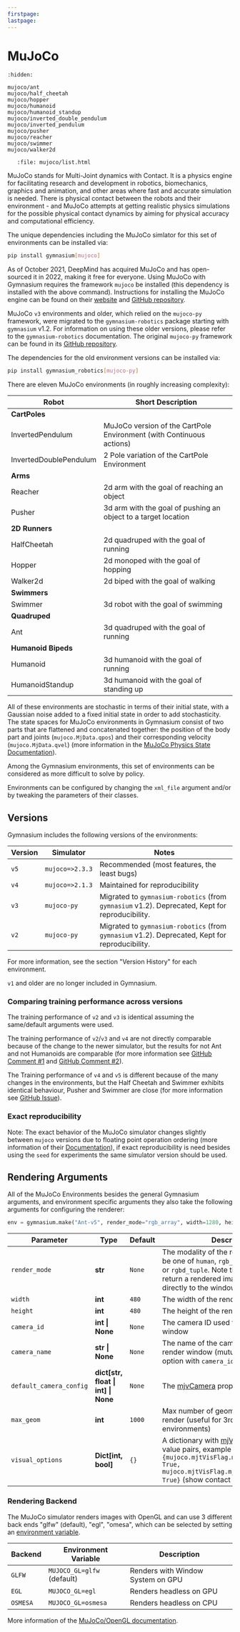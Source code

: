 ```yaml
---
firstpage:
lastpage:
---
```


# MuJoCo

```{toctree}
:hidden:

mujoco/ant
mujoco/half_cheetah
mujoco/hopper
mujoco/humanoid
mujoco/humanoid_standup
mujoco/inverted_double_pendulum
mujoco/inverted_pendulum
mujoco/pusher
mujoco/reacher
mujoco/swimmer
mujoco/walker2d
```

```{raw} html
   :file: mujoco/list.html
```

MuJoCo stands for Multi-Joint dynamics with Contact. It is a physics engine for facilitating research and development in robotics, biomechanics, graphics and animation, and other areas where fast and accurate simulation is needed.
There is physical contact between the robots and their environment - and MuJoCo attempts at getting realistic physics simulations for the possible physical contact dynamics by aiming for physical accuracy and computational efficiency.

The unique dependencies including the MuJoCo simlator for this set of environments can be installed via:

````bash
pip install gymnasium[mujoco]
````

As of October 2021, DeepMind has acquired MuJoCo and has open-sourced it in 2022, making it free for everyone.
Using MuJoCo with Gymnasium requires the framework `mujoco` be installed (this dependency is installed with the above command).
Instructions for installing the MuJoCo engine can be found on their [website](https://mujoco.org) and [GitHub repository](https://github.com/deepmind/mujoco).

MuJoCo `v3` environments and older, which relied on the `mujoco-py` framework, were migrated to the `gymnasium-robotics` package starting with `gymnasium` v1.2. For information on using these older versions, please refer to the `gymnasium-robotics` documentation. The original `mujoco-py` framework can be found in its [GitHub repository](https://github.com/openai/mujoco-py/tree/master/mujoco_py).

The dependencies for the old environment versions can be installed via:
````bash
pip install gymnasium_robotics[mujoco-py]
````

There are eleven MuJoCo environments (in roughly increasing complexity):

| Robot                  | Short Description                                                    |
|------------------------|----------------------------------------------------------------------|
| **CartPoles**          |                                                                      |
| InvertedPendulum       | MuJoCo version of the CartPole Environment (with Continuous actions) |
| InvertedDoublePendulum | 2 Pole variation of the CartPole Environment                         |
| **Arms**               |                                                                      |
| Reacher                | 2d arm with the goal of reaching an object                           |
| Pusher                 | 3d arm with the goal of pushing an object to a target location       |
| **2D Runners**         |                                                                      |
| HalfCheetah            | 2d quadruped with the goal of running                                |
| Hopper                 | 2d monoped with the goal of hopping                                  |
| Walker2d               | 2d biped with the goal of walking                                    |
| **Swimmers**           |                                                                      |
| Swimmer                | 3d robot with the goal of swimming                                   |
| **Quadruped**          |                                                                      |
| Ant                    | 3d quadruped with the goal of running                                |
| **Humanoid Bipeds**    |                                                                      |
| Humanoid               | 3d humanoid with the goal of running                                 |
| HumanoidStandup        | 3d humanoid with the goal of standing up                             |

All of these environments are stochastic in terms of their initial state, with a Gaussian noise added to a fixed initial state in order to add stochasticity.
The state spaces for MuJoCo environments in Gymnasium consist of two parts that are flattened and concatenated together: the position of the body part and joints (`mujoco.MjData.qpos`) and their corresponding velocity (`mujoco.MjData.qvel`) (more information in the [MuJoCo Physics State Documentation](https://mujoco.readthedocs.io/en/stable/computation/index.html#physics-state)).
<!--
Often some of the first positional elements are omitted from the state space since the reward is calculated based on their values, leaving it up to the algorithm to infer these hidden values indirectly.
-->

Among the Gymnasium environments, this set of environments can be considered as more difficult to solve by policy.

Environments can be configured by changing the `xml_file` argument and/or by tweaking the parameters of their classes.


## Versions
Gymnasium includes the following versions of the environments:

| Version | Simulator       | Notes                                                                                                |
|---------|-----------------|------------------------------------------------------------------------------------------------------|
| `v5`    | `mujoco=>2.3.3` | Recommended (most features, the least bugs)                                                          |
| `v4`    | `mujoco=>2.1.3` | Maintained for reproducibility                                                                       |
| `v3`    | `mujoco-py`     | Migrated to `gymnasium-robotics` (from `gymnasium` v1.2). Deprecated, Kept for reproducibility.        |
| `v2`    | `mujoco-py`     | Migrated to `gymnasium-robotics` (from `gymnasium` v1.2). Deprecated, Kept for reproducibility.        |

For more information, see the section "Version History" for each environment.

`v1` and older are no longer included in Gymnasium.

### Comparing training performance across versions
The training performance of `v2` and `v3` is identical assuming the same/default arguments were used.

The training performance of `v2`/`v3` and `v4` are not directly comparable because of the change to the newer simulator, but the results for not Ant and not Humanoids are comparable (for more information see [GitHub Comment #1](https://github.com/openai/gym/pull/2595#issuecomment-1099152505) and [GitHub Comment #2](https://github.com/openai/gym/pull/2762#issuecomment-1135362092)).

The Training performance of `v4` and `v5` is different because of the many changes in the environments, but the Half Cheetah and Swimmer exhibits identical behaviour, Pusher and Swimmer are close (for more information see [GitHub Issue](https://github.com/Farama-Foundation/Gymnasium/issues/821)).

### Exact reproducibility
Note: The exact behavior of the MuJoCo simulator changes slightly between `mujoco` versions due to floating point operation ordering (more information of their [Documentation]( https://mujoco.readthedocs.io/en/stable/computation/index.html#reproducibility)), if exact reproducibility is need besides using the `seed` for experiments the same simulator version should be used.

## Rendering Arguments
All of the MuJoCo Environments besides the general Gymnasium arguments, and environment specific arguments they also take the following arguments for configuring the renderer:

```python
env = gymnasium.make("Ant-v5", render_mode="rgb_array", width=1280, height=720)
```

| Parameter               | Type                                | Default | Description                                                                                                                                                                                                                                              |
|-------------------------|-------------------------------------|---------|----------------------------------------------------------------------------------------------------------------------------------------------------------------------------------------------------------------------------------------------------------|
| `render_mode`           | **str**                             | `None`   | The modality of the render result. Must be one of `human`, `rgb_array`, `depth_array`, or `rgbd_tuple`. Note that `human` does not return a rendered image, but renders directly to the window                                                                                                                                                                                                                   |
| `width`                 | **int**                             | `480`   | The width of the render window                                                                                                                                                                                                                           |
| `height`                | **int**                             | `480`   | The height of the render window                                                                                                                                                                                                                          |
| `camera_id`             | **int \| None**                     | `None`  | The camera ID used for the render window                                                                                                                                                                                                                 |
| `camera_name`           | **str \| None**                     | `None`  | The name of the camera used for the render window (mutually exclusive option with `camera_id`)                                                                                                                                                           |
| `default_camera_config` | **dict[str, float \| int] \| None** | `None`  | The [mjvCamera](https://mujoco.readthedocs.io/en/stable/APIreference/APItypes.html#mjvcamera) properties                                                                                                                                                 |
| `max_geom`              | **int**                             | `1000`  | Max number of geometrical objects to render (useful for 3rd-party environments)                                                                                                                                                                          |
| `visual_options`        | **Dict[int, bool]**                 | `{}`    | A dictionary with [mjVisual](https://mujoco.readthedocs.io/en/stable/overview.html#mjvisual) flags and value pairs, example `{mujoco.mjtVisFlag.mjVIS_CONTACTPOINT: True, mujoco.mjtVisFlag.mjVIS_CONTACTFORCE: True}` (show contact points and forces). |

### Rendering Backend
The MuJoCo simulator renders images with OpenGL and can use 3 different back ends "glfw" (default), "egl", "omesa", which can be selected by setting an [environment variable](https://en.wikipedia.org/wiki/Environment_variable).

| Backend  | Environment Variable       | Description                       |
|----------|----------------------------|-----------------------------------|
| `GLFW`   | `MUJOCO_GL=glfw` (default) | Renders with Window System on GPU |
| `EGL`    | `MUJOCO_GL=egl`            | Renders headless on GPU           |
| `OSMESA` | `MUJOCO_GL=osmesa`         | Renders headless on CPU           |

More information of the [MuJoCo/OpenGL documentation](https://mujoco.readthedocs.io/en/stable/programming/index.html#using-opengl).
<!--
## Custom Models
For more complex locomotion robot environments you can use third party models with the environments.
-->
